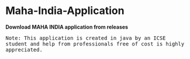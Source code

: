 # Maha-India-Application


**Download MAHA INDIA application from releases**


<kbd>Note: This application is created in java by an ICSE student and help from professionals free of cost is highly appreciated.</kbd>
